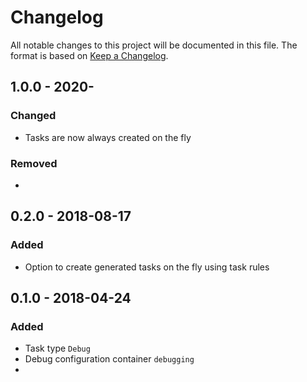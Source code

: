 # Changelog

All notable changes to this project will be documented in this file.
The format is based on [Keep a Changelog](https://keepachangelog.com).

## 1.0.0 - 2020-

### Changed

- Tasks are now always created on the fly

### Removed

- 

## 0.2.0 - 2018-08-17

### Added

- Option to create generated tasks on the fly using task rules

## 0.1.0 - 2018-04-24

### Added

- Task type `Debug`
- Debug configuration container `debugging`
- 
